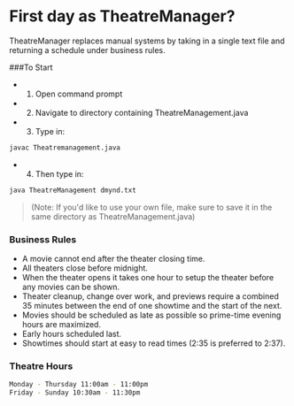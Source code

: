 # First day as TheatreManager?

TheatreManager replaces manual systems by taking in a single text file and returning a schedule under business rules.

###To Start
* 1) Open command prompt
* 2) Navigate to directory containing TheatreManagement.java
* 3) Type in: 
```sh
javac Theatremanagement.java
```
* 4) Then type in:
```sh
java TheatreManagement dmynd.txt
```
> (Note: If you'd like to use your own file, make sure to save it in the same directory as TheatreManagement.java)


### Business Rules
* A movie cannot end after the theater closing time.
* All theaters close before midnight.
* When the theater opens it takes one hour to setup the theater before any movies can be shown.
* Theater cleanup, change over work, and previews require a combined 35 minutes between the end of one showtime and the start of the next. 
* Movies should be scheduled as late as possible so prime-time evening hours are maximized.
* Early hours scheduled last.
* Showtimes should start at easy to read times (2:35 is preferred to 2:37).

### Theatre Hours
```sh
Monday - Thursday 11:00am - 11:00pm
Friday - Sunday 10:30am - 11:30pm
```
